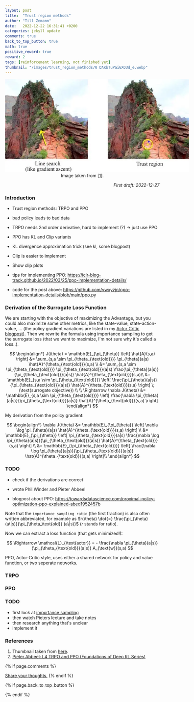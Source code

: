 ```yaml
---
layout: post
title:  "Trust region methods"
author: "Till Zemann"
date:   2022-12-22 16:31:41 +0200
categories: jekyll update
comments: true
back_to_top_button: true
math: true
positive_reward: true
reward: 2
tags: [reinforcement learning, not finished yet]
thumbnail: "/images/trust_region_methods/0 DAKbTuPaiGXOUd_e.webp"
---
```


<!-- add the actor-critic diagram from Prof. Sutton.! -->

<div class="img-block" style="width: 600px;">
    <img src="/images/trust_region_methods/0 DAKbTuPaiGXOUd_e.webp"/>
</div>
<center>Image taken from <a href="https://medium.com/analytics-vidhya/trust-region-methods-for-deep-reinforcement-learning-e7e2a8460284">[1]</a>.</center>


<em style="float:right">First draft: 2022-12-27</em><br>

<!--
### Contents
* TOC
{:toc}
-->

### Introduction

- Trust region methods: TRPO and PPO
- bad policy leads to bad data
- TRPO needs 2nd order derivative, hard to implement (?) -> just use PPO
- PPO has KL and Clip variants
- KL divergence approximation trick (see kl, some blogpost)
- Clip is easier to implement
- Show clip plots

- tips for implementing PPO: https://iclr-blog-track.github.io/2022/03/25/ppo-implementation-details/
- code for the post above: https://github.com/vwxyzjn/ppo-implementation-details/blob/main/ppo.py


### Derivation of the Surrogate Loss Function

We are starting with the objective of maximizing the Advantage, but you could also maximize some other metrics, like the state-value, state-action-value, ... (the policy gradient variations are listed in my <a href="/blog/2022/12/20/actorcritic">Actor Critic blogpost</a>). Then we rewrite the formula using importance sampling to get the surrogate loss (that we want to maximize, I'm not sure why it's called a loss..). 

 
$$
\begin{align*}
J(\theta) = \mathbb{E}_{\pi_{\theta}} \left[ \hat{A}(s,a) \right]
&= \sum_{s,a \sim \pi_{\theta_{\text{old}}}} \pi_{\theta}(a|s) \hat{A}^{\theta_{\text{old}}}(s,a) \\
&= \sum_{s,a \sim \pi_{\theta_{\text{old}}}} \pi_{\theta_{\text{old}}}(a|s) \frac{\pi_{\theta}(a|s)}{\pi_{\theta_{\text{old}}}(a|s)} \hat{A}^{\theta_{\text{old}}}(s,a)\\
&= \mathbb{E}_{s,a \sim \pi_{\theta_{\text{old}}}} \left[ \frac{\pi_{\theta}(a|s)}{\pi_{\theta_{\text{old}}}(a|s)} \hat{A}^{\theta_{\text{old}}}(s,a) \right] \; (\text{surrogate objective}) \\ \\
\Rightarrow \nabla J(\theta) &= \mathbb{E}_{s,a \sim \pi_{\theta_{\text{old}}}} \left[ \frac{\nabla \pi_{\theta}(a|s)}{\pi_{\theta_{\text{old}}}(a|s)} \hat{A}^{\theta_{\text{old}}}(s,a) \right]
\end{align*}
$$

My derivation from the policy gradient:

$$
\begin{align*}
\nabla J(\theta) 
&= \mathbb{E}_{\pi_{\theta}} \left[ \nabla \log \pi_{\theta}(a|s) \hat{A}^{\theta_{\text{old}}}(s,a) \right] \\
&= \mathbb{E}_{\pi_{\theta}} \left[ \pi_{\theta_{\text{old}}}(a|s) \frac{\nabla \log \pi_{\theta}(a|s)}{\pi_{\theta_{\text{old}}}(a|s)} \hat{A}^{\theta_{\text{old}}}(s,a) \right] \\
&= \mathbb{E}_{\pi_{\theta_{\text{old}}}} \left[ \frac{\nabla \log \pi_{\theta}(a|s)}{\pi_{\theta_{\text{old}}}(a|s)} \hat{A}^{\theta_{\text{old}}}(s,a) \right]\\
\end{align*}
$$

### TODO
- check if the derivations are correct
- wrote Phil Winder and Pieter Abbeel

- blogpost about PPO: https://towardsdatascience.com/proximal-policy-optimization-ppo-explained-abed1952457b

Note that the `importance sampling ratio` (the first fraction) is also often written abbreviated, for example as $r(\theta) \dot{=} \frac{\pi_{\theta} (a\|s)}{\pi_{\theta_\text{old}} (a\|s)}$ ($r$ stands for ratio).


Now we can extract a loss function (that gets minimized!):

$$
\Rightarrow \mathcal{L}_{\text{actor}} = - \frac{\nabla \pi_{\theta}(a|s)}{\pi_{\theta_{\text{old}}}(a|s)} A_{\text{w}}(s,a)
$$

PPO, Actor-Critic style, uses either a shared network for policy and value function, or two seperate networks.




<!--
$$
L_{\text{surrogate}} = \text{clip}(\frac{\pi_\theta(a|s)}{\pi_{\theta_{old}}(a|s)},1-\epsilon,1+\epsilon) \sum_{s \in S} \sum_{a \in A} \pi_\theta(a|s) \log \frac{\pi_\theta(a|s)}{\pi_{\theta_{old}}(a|s)}
$$

This constraint is controlled by a hyperparameter called epsilon, which determines the maximum allowed difference between the current and previous policies.
-->



### TRPO


### PPO




### TODO

- first look at [importance sampling](https://youtu.be/C3p2wI4RAi8)
- then watch Pieters lecture and take notes
- then research anything that's unclear
- implement it

<!-- In-Text Citing -->
<!-- 
You can...
- use bullet points
1. use
2. ordered
3. lists


-- Math --
$\hat{s} = \frac{1}{n-1} \sum_{i=1}^{n} (x_i - \mu)^2$ 

-- Images --
<div class="img-block" style="width: 800px;">
    <img src="/images/lofi_art.png"/>
    <span><strong>Fig 1.1.</strong> Agent and Environment interactions</span>
</div>

-- Links --
[(k-fold) Cross-Validation](https://scikit-learn.org/stable/modules/cross_validation.html)

{% highlight python %}
@jit
def f(x)
    print("hi")
# does cool stuff
{% endhighlight %}

-- Highlights --
AAABC `ASDF` __some bold text__

-- Colors --
The <strong style="color: #1E72E7">joint distribution</strong> of $X$ and $Y$ is written as $P(X, Y)$.
The <strong style="color: #ED412D">marginal distribution</strong> on the other hand can be written out as a table.
-->

<!-- uncomment, when i understand more of the algorithms presented (missing DDPG, SAC, TD3, TRPO, PPO, Dyna-Q)
### Rl-Algorithms-Taxonomy in a Venn-Diagram

<div class="img-block" style="width: 700px;">
    <img src="/images/actor-critic/venn-diagram-rl-algos-detailed.png"/>
</div>

-->

### References
1. Thumbnail taken from [here][trust-region-methods-blogpost].
2. [Pieter Abbeel: L4 TRPO and PPO (Foundations of Deep RL Series) ][pieter-abbeel-trpo-ppo-lecture]


<!-- Ressources -->
[trust-region-methods-blogpost]: https://medium.com/analytics-vidhya/trust-region-methods-for-deep-reinforcement-learning-e7e2a8460284
[pieter-abbeel-trpo-ppo-lecture]: https://www.youtube.com/watch?v=KjWF8VIMGiY&list=PLwRJQ4m4UJjNymuBM9RdmB3Z9N5-0IlY0&index=4

<!-- Optional Comment Section-->
{% if page.comments %}
<p class="vspace"></p>
<a class="commentlink" role="button" href="/comments/">Share your thoughts.</a> <!-- role="button"  -->
{% endif %}

<!-- Optional Back to Top Button -->
{% if page.back_to_top_button %}
<script src="https://unpkg.com/vanilla-back-to-top@7.2.1/dist/vanilla-back-to-top.min.js"></script>
<script>addBackToTop({
  diameter: 40,
  backgroundColor: 'rgb(255, 255, 255, 0.7)', /* 30,144,255, 0.7 */
  textColor: '#4a4946'
})</script>
{% endif %}
